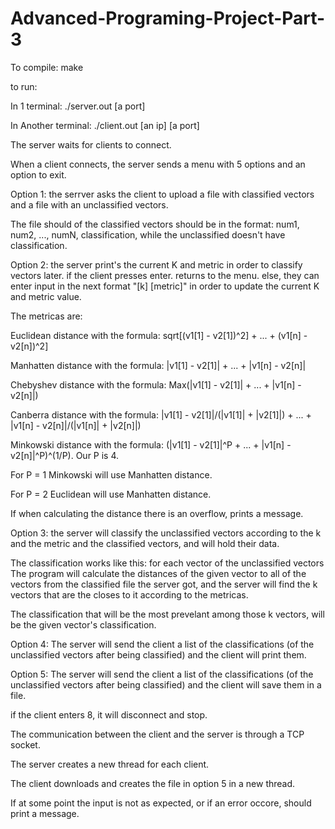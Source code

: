 # Advanced-Programing-Project-Part-3
To compile: make

to run: 

In 1 terminal: ./server.out [a port]

In Another terminal: ./client.out [an ip] [a port]

The server waits for clients to connect.

When a client connects, the server sends a menu with 5 options and an option to exit.

Option 1: the serrver asks the client to upload a file with classified vectors and a file with an unclassified vectors.

The file should of the classified vectors should be in the format: num1, num2, ..., numN, classification, while the unclassified doesn't have classification.

Option 2: the server print's the current K and metric in order to classify vectors later. if the client presses enter. returns to the menu. else, they can enter input in the next format "[k] [metric]" in order to update the current K and metric value.

The metricas are:

Euclidean distance with the formula: sqrt[(v1[1] - v2[1])^2] + ... + (v1[n] - v2[n])^2]

Manhatten distance with the formula: |v1[1] - v2[1]| + ... + |v1[n] - v2[n]|

Chebyshev distance with the formula: Max(|v1[1] - v2[1]| + ... + |v1[n] - v2[n]|)

Canberra distance with the formula: |v1[1] - v2[1]|/(|v1[1]| + |v2[1]|) + ... + |v1[n] - v2[n]|/(|v1[n]| + |v2[n]|)

Minkowski distance with the formula: (|v1[1] - v2[1]|^P + ... + |v1[n] - v2[n]|^P)^(1/P). Our P is 4.

For P = 1 Minkowski will use Manhatten distance.

For P = 2 Euclidean will use Manhatten distance.

If when calculating the distance there is an overflow, prints a message.

Option 3: the server will classify the unclassified vectors according to the k and the metric and the classified vectors, and will hold their data.

The classification works like this: for each vector of the unclassified vectors The program will calculate the distances of the given vector to all of the vectors from the classified file the server got, and the server will find the k vectors that are the closes to it according to the metricas.

The classification that will be the most prevelant among those k vectors, will be the given vector's classification.

Option 4: The server will send the client a list of the classifications (of the unclassified vectors after being classified) and the client will print them.

Option 5: The server will send the client a list of the classifications (of the unclassified vectors after being classified) and the client will save them in a file.

if the client enters 8, it will disconnect and stop.

The communication between the client and the server is through a TCP socket.

The server creates a new thread for each client.

The client downloads and creates the file in option 5 in a new thread.

If at some point the input is not as expected, or if an error occore, should print a message.

